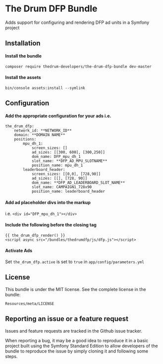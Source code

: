 # The Drum DFP Bundle

Adds support for configuring and rendering DFP ad units in a Symfony project

## Installation

#### Install the bundle
```
composer require thedrum-developers/the-drum-dfp-bundle dev-master
```

#### Install the assets

```
bin/console assets:install --symlink
```

## Configuration

#### Add the appropriate configuration for your ads i.e.

```
the_drum_dfp:
    network_id: **NETWORK_ID**
    domain: **DOMAIN NAME**
    positions:
        mpu_dh_1:
            screen_sizes: []
            ad_sizes: [[300, 600], [300,250]]
            dom_name: DFP_mpu_dh_1
            slot_name: **DFP_AD_MPU_SLOTNAME**
            position_name: mpu_dh_1
        leaderboard_header:
            screen_sizes: [[0,0], [728,90]]
            ad_sizes: [[], [728, 90]]
            dom_name: **DFP_AD_LEADERBOARD_SLOT_NAME**
            slot_name: CAMPAIGN1_728x90
            position_name: leaderboard_header
```

#### Add ad placeholder divs into the markup

i.e. `<div id="DFP_mpu_dh_1"></div>`

#### Include the following before the closing </body> tag

```
{{ the_drum_dfp_render() }}
<script async src="/bundles/thedrumdfp/js/dfp.js"></script>
```

#### Activate Ads

Set `the_drum_dfp.active` is set to  `true` in `app/config/parameters.yml`


## License

This bundle is under the MIT license. See the complete license in the bundle:

```
Resources/meta/LICENSE
```

## Reporting an issue or a feature request

Issues and feature requests are tracked in the Github issue tracker.

When reporting a bug, it may be a good idea to reproduce it in a basic project built using the Symfony Standard Edition to allow developers of the bundle to reproduce the issue by simply cloning it and following some steps.
